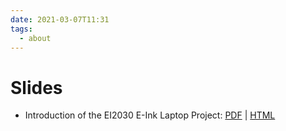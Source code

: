 ```yaml
---
date: 2021-03-07T11:31
tags:
  - about
---
```


# Slides

- Introduction of the EI2030 E-Ink Laptop Project: [PDF](static/community-built-eink-laptop-project/slides.pdf) | [HTML](static/community-built-eink-laptop-project/slides.html)
